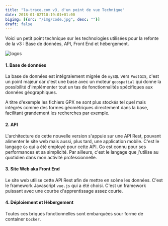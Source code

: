 ```yaml
---
title: "la-trace.com v3, d'un point de vue Technique"
date: 2018-01-02T10:19:01+01:00
bigimg: [{src: "/img/code.jpg", desc: ""}]
draft: false
---
```


Voici un petit point technique sur les technologies utilisées pour la refonte de
la v3 : Base de données, API, Front End et hébergement.

<!--more-->

![logos](/img/tech-logos.png)

#### 1. Base de données


La base de données est intégralement migrée de `mySQL` vers `PostGIS`, c'est un
point majeur car c'est une base avec un moteur `geospatial` qui donne la
possibilité d'implémenter tout un tas de fonctionnalités spécifiques aux données
géographiques.

A titre d'exemple les fichiers GPX ne sont plus stockés tel quel mais intégrés
comme des formes géométriques directement dans la base, facilitant grandement
les recherches par exemple.


#### 2. API

L'architecture de cette nouvelle version s'appuie sur une API Rest, pouvant
alimenter le site web mais aussi, plus tard, une application mobile. C'est le
langage `Go` qui a été employé pour cette API. Go est connu pour ses
performances et sa simplicité. Par ailleurs, c'est le langage que j'utilise au
quotidien dans mon activité professionnelle.

#### 3. Site Web aka Front End

Le site web utilise cette API Rest afin de mettre en scène les données. C'est le
framework Javascript `vue.js` qui a été choisi. C'est un framework puissant avec
une courbe d'apprentissage assez courte.

#### 4. Déploiement et Hébergement

Toutes ces briques fonctionnelles sont embarquées sour forme de container
`Docker`.
